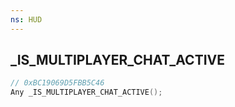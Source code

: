```yaml
---
ns: HUD
---
```

## _IS_MULTIPLAYER_CHAT_ACTIVE

```c
// 0xBC19069D5FBB5C46
Any _IS_MULTIPLAYER_CHAT_ACTIVE();
```


